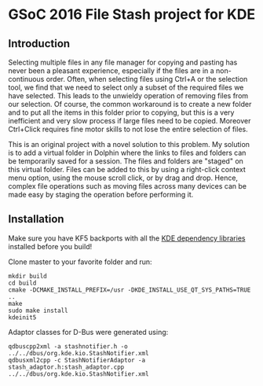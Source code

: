 # GSoC 2016 File Stash project for KDE

## Introduction

Selecting multiple files in any file manager for copying and pasting has never been a pleasant experience, especially if the files are in a non-continuous order. Often, when selecting files using Ctrl+A or the selection tool, we find that we need to select only a subset of the required files we have selected. This leads to the unwieldy operation of removing files from our selection. Of course, the common workaround is to create a new folder and to put all the items in this folder prior to copying, but this is a very inefficient and very slow process if large files need to be copied. Moreover Ctrl+Click requires fine motor skills to not lose the entire selection of files.

This is an original project with a novel solution to this problem. My solution is to add a virtual folder in Dolphin where the links to files and folders can be temporarily saved for a session. The files and folders are "staged" on this virtual folder. Files can be added to this by using a right-click context menu option, using the mouse scroll click, or by drag and drop. Hence, complex file operations such as moving files across many devices can be made easy by staging the operation before performing it.

## Installation

Make sure you have KF5 backports with all the [KDE dependency libraries](https://community.kde.org/Guidelines_and_HOWTOs/Build_from_source/Install_the_dependencies) installed before you build!

Clone master to your favorite folder and run:

```
mkdir build
cd build
cmake -DCMAKE_INSTALL_PREFIX=/usr -DKDE_INSTALL_USE_QT_SYS_PATHS=TRUE ..
make
sudo make install
kdeinit5
```

Adaptor classes for D-Bus were generated using:

```
qdbuscpp2xml -a stashnotifier.h -o ../../dbus/org.kde.kio.StashNotifier.xml
qdbusxml2cpp -c StashNotifierAdaptor -a stash_adaptor.h:stash_adaptor.cpp ../../dbus/org.kde.kio.StashNotifier.xml
```
